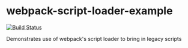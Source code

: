 # webpack-script-loader-example
[![Build Status](https://travis-ci.org/escreturn/webpack-script-loader-example.svg?branch=master)](https://travis-ci.org/escreturn/webpack-script-loader-example)

Demonstrates use of webpack's script loader to bring in legacy scripts
